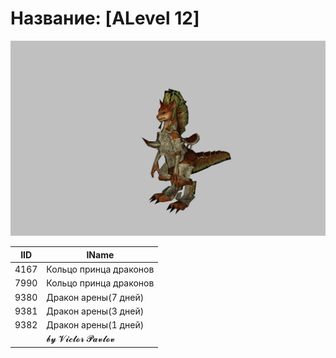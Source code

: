 # Название: [ALevel 12]

![t00012.png](t00012.png)

| IID | IName               |
|-----|---------------------|
| 4167 | Кольцо принца драконов |
| 7990 | Кольцо принца драконов |
| 9380 | Дракон арены(7 дней) |
| 9381 | Дракон арены(3 дней) |
| 9382 | Дракон арены(1 дней) |
|     | 𝓫𝔂 𝓥𝓲𝓬𝓽𝓸𝓻 𝓟𝓪𝓿𝓵𝓸𝓿   |